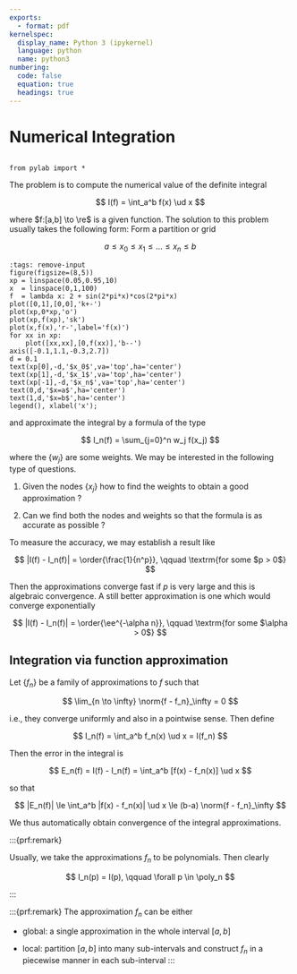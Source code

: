 ```yaml
---
exports:
  - format: pdf
kernelspec:
  display_name: Python 3 (ipykernel)
  language: python
  name: python3
numbering:
  code: false
  equation: true
  headings: true
---
```


# Numerical Integration

```{include} math.md
```

```{code-cell}
from pylab import *
```

The problem is to compute the numerical value of the definite integral

$$
I(f) = \int_a^b f(x) \ud x
$$ 

where $f:[a,b] \to \re$ is a given function. The solution to this problem usually takes the following form: Form a partition or grid 

$$
a \le x_0 \le x_1 \le \ldots \le x_n \le b
$$

```{code-cell}
:tags: remove-input
figure(figsize=(8,5))
xp = linspace(0.05,0.95,10)
x  = linspace(0,1,100)
f  = lambda x: 2 + sin(2*pi*x)*cos(2*pi*x)
plot([0,1],[0,0],'k+-')
plot(xp,0*xp,'o')
plot(xp,f(xp),'sk')
plot(x,f(x),'r-',label='f(x)')
for xx in xp:
    plot([xx,xx],[0,f(xx)],'b--')
axis([-0.1,1.1,-0.3,2.7])
d = 0.1
text(xp[0],-d,'$x_0$',va='top',ha='center')
text(xp[1],-d,'$x_1$',va='top',ha='center')
text(xp[-1],-d,'$x_n$',va='top',ha='center')
text(0,d,'$x=a$',ha='center')
text(1,d,'$x=b$',ha='center')
legend(), xlabel('x');
```

and approximate the integral by a formula of the type

$$
I_n(f) = \sum_{j=0}^n w_j f(x_j)
$$ 

where the $\{ w_j \}$ are some weights. We may be interested in the following type of questions.

1.  Given the nodes $\{ x_j \}$ how to find the weights to obtain a good
    approximation ?

2.  Can we find both the nodes and weights so that the formula is as
    accurate as possible ?

To measure the accuracy, we may establish a result like

$$
|I(f) - I_n(f)| = \order{\frac{1}{n^p}}, \qquad \textrm{for some $p > 0$}
$$

Then the approximations converge fast if $p$ is very large and this is algebraic convergence. A still better approximation is one which would converge exponentially

$$
|I(f) - I_n(f)| = \order{\ee^{-\alpha n}}, \qquad \textrm{for some $\alpha > 0$}
$$

## Integration via function approximation

Let $\{ f_n \}$ be a family of approximations to $f$ such that

$$
\lim_{n \to \infty} \norm{f - f_n}_\infty = 0
$$ 

i.e., they converge uniformly and also in a pointwise sense. Then define 

$$
I_n(f) = \int_a^b f_n(x) \ud x = I(f_n)
$$

Then the error in the integral is

$$
E_n(f) = I(f) - I_n(f) = \int_a^b [f(x) - f_n(x)] \ud x
$$ 

so that

$$
|E_n(f)| \le \int_a^b |f(x) - f_n(x)| \ud x \le (b-a) \norm{f - f_n}_\infty
$$

We thus automatically obtain convergence of the integral approximations.

:::{prf:remark}

Usually, we take the approximations $f_n$ to be polynomials. Then clearly 

$$
I_n(p) = I(p), \qquad \forall p \in \poly_n
$$

:::

:::{prf:remark}
The approximation $f_n$ can be either

-   global: a single approximation in the whole interval $[a,b]$

-   local: partition $[a,b]$ into many sub-intervals and construct $f_n$
    in a piecewise manner in each sub-interval
:::
